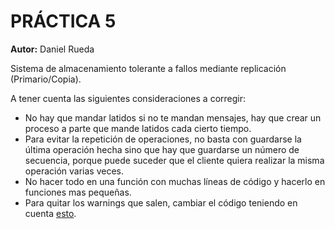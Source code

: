 # PRÁCTICA 5
**Autor:** Daniel Rueda

Sistema de almacenamiento tolerante a fallos mediante replicación (Primario/Copia).

A tener cuenta las siguientes consideraciones a corregir:

* No hay que mandar latidos si no te mandan mensajes, hay que crear un proceso a parte que mande latidos cada cierto tiempo.
* Para evitar la repetición de operaciones, no basta con guardarse la última operación hecha sino que hay que guardarse un número de secuencia, porque puede suceder que el cliente quiera realizar la misma operación varias veces.
* No hacer todo en una función con muchas líneas de código y hacerlo en funciones mas pequeñas.
* Para quitar los warnings que salen, cambiar el código teniendo en cuenta [esto](http://elixir-lang.org/blog/2016/06/21/elixir-v1-3-0-released/).
